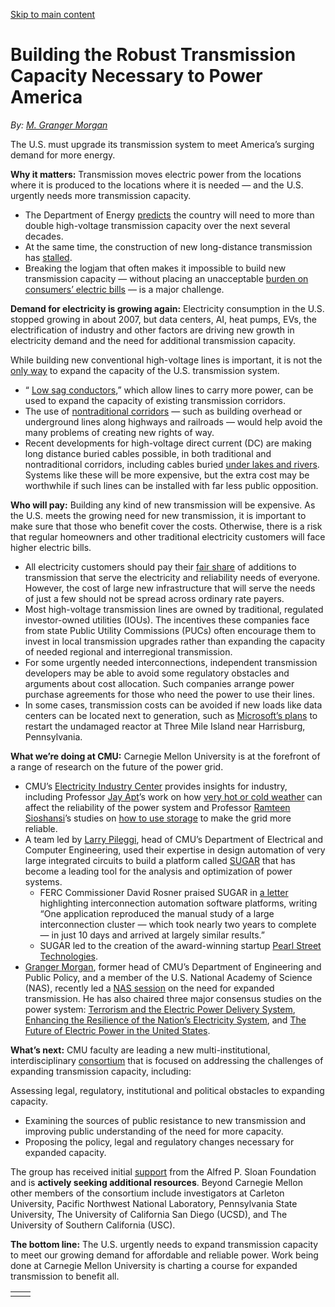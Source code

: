 [Skip to main content](https://www.cmu.edu/work-that-matters/energy-innovation/building-robust-transmission-capacity-necessary-power-america#main-content)

# Building the Robust Transmission Capacity Necessary to Power America

_By:_ [_M. Granger Morgan_](mailto:gm5d@andrew.cmu.edu)

The U.S. must upgrade its transmission system to meet America’s surging demand for more energy.

**Why it matters:** Transmission moves electric power from the locations where it is produced to the locations where it is needed — and the U.S. urgently needs more transmission capacity.

- The Department of Energy [predicts](https://www.energy.gov/gdo/national-transmission-needs-study) the country will need to more than double high-voltage transmission capacity over the next several decades.
- At the same time, the construction of new long-distance transmission has [stalled](https://www.cleanenergygrid.org/portfolio/report-fewer-new-miles-the-u-s-transmission-grid-in-the-2020s/).
- Breaking the logjam that often makes it impossible to build new transmission capacity — without placing an unacceptable [burden on consumers’ electric bills](https://eelp.law.harvard.edu/extracting-profits-from-the-public-how-utility-ratepayers-are-paying-for-big-techs-power/) — is a major challenge.

**Demand for electricity is growing again:** Electricity consumption in the U.S. stopped growing in about 2007, but data centers, AI, heat pumps, EVs, the electrification of industry and other factors are driving new growth in electricity demand and the need for additional transmission capacity.

While building new conventional high-voltage lines is important, it is not the [only way](https://www.sciencedirect.com/science/article/pii/S1040619020300622) to expand the capacity of the U.S. transmission system.

- “ [Low sag conductors](https://www.pnas.org/doi/10.1073/pnas.2411207121),” which allow lines to carry more power, can be used to expand the capacity of existing transmission corridors.
- The use of [nontraditional corridors](https://www.nationalacademies.org/our-work/reinventing-the-right-of-way-policy-technical-and-economic-implications-of-siting-transmission-lines-along-federal-aid-highways-a-workshop) — such as building overhead or underground lines along highways and railroads — would help avoid the many problems of creating new rights of way.
- Recent developments for high-voltage direct current (DC) are making long distance buried cables possible, in both traditional and nontraditional corridors, including cables buried [under lakes and rivers](https://chpexpress.com/). Systems like these will be more expensive, but the extra cost may be worthwhile if such lines can be installed with far less public opposition.

**Who will pay:** Building any kind of new transmission will be expensive. As the U.S. meets the growing need for new transmission, it is important to make sure that those who benefit cover the costs. Otherwise, there is a risk that regular homeowners and other traditional electricity customers will face higher electric bills.

- All electricity customers should pay their [fair share](https://www.congress.gov/crs-product/R41193) of additions to transmission that serve the electricity and reliability needs of everyone. However, the cost of large new infrastructure that will serve the needs of just a few should not be spread across ordinary rate payers.
- Most high-voltage transmission lines are owned by traditional, regulated investor-owned utilities (IOUs). The incentives these companies face from state Public Utility Commissions (PUCs) often encourage them to invest in local transmission upgrades rather than expanding the capacity of needed regional and interregional transmission.
- For some urgently needed interconnections, independent transmission developers may be able to avoid some regulatory obstacles and arguments about cost allocation. Such companies arrange power purchase agreements for those who need the power to use their lines.
- In some cases, transmission costs can be avoided if new loads like data centers can be located next to generation, such as [Microsoft’s plans](https://penncapital-star.com/economy/microsoft-describes-three-mile-island-plant-as-a-once-in-a-lifetime-opportunity/) to restart the undamaged reactor at Three Mile Island near Harrisburg, Pennsylvania.

**What we’re doing at CMU:** Carnegie Mellon University is at the forefront of a range of research on the future of the power grid.

- CMU’s [Electricity Industry Center](https://www.cmu.edu/ceic/) provides insights for industry, including Professor [Jay Apt](https://engineering.cmu.edu/directory/bios/apt-jerome.html)’s work on how [very hot or cold weather](https://www.sciencedirect.com/science/article/pii/S0306261919311870) can affect the reliability of the power system and Professor [Ramteen Sioshansi](https://www.cmu.edu/ceic/people/rsioshan/index.html)’s studies on [how to use storage](https://ieeexplore.ieee.org/document/9531385) to make the grid more reliable.
- A team led by [Larry Pileggi](https://users.ece.cmu.edu/~pileggi/), head of CMU’s Department of Electrical and Computer Engineering, used their expertise in design automation of very large integrated circuits to build a platform called [SUGAR](https://pearlstreettechnologies.com/our-technology/) that has become a leading tool for the analysis and optimization of power systems.
  - FERC Commissioner David Rosner praised SUGAR in [a letter](https://www.ferc.gov/news-events/news/commissioner-rosners-letters-isosrtos-regarding-interconnection-automation#_ftn1) highlighting interconnection automation software platforms, writing “One application reproduced the manual study of a large interconnection cluster — which took nearly two years to complete — in just 10 days and arrived at largely similar results.”
  - SUGAR led to the creation of the award-winning startup [Pearl Street Technologies](https://pearlstreettechnologies.com/).
- [Granger Morgan](https://engineering.cmu.edu/directory/bios/morgan-m-granger.html), former head of CMU’s Department of Engineering and Public Policy, and a member of the U.S. National Academy of Science (NAS), recently led a [NAS session](https://www.youtube.com/watch?v=_U4SPSn2LTk) on the need for expanded transmission. He has also chaired three major consensus studies on the power system: [Terrorism and the Electric Power Delivery System](https://nap.nationalacademies.org/catalog/12050/terrorism-and-the-electric-power-delivery-system), [Enhancing the Resilience of the Nation’s Electricity System](https://nap.nationalacademies.org/catalog/24836/enhancing-the-resilience-of-the-nations-electricity-system), and [The Future of Electric Power in the United States](https://nap.nationalacademies.org/catalog/25968/the-future-of-electric-power-in-the-united-states).

**What’s next:** CMU faculty are leading a new multi-institutional, interdisciplinary [consortium](https://drive.google.com/file/d/1kllleYR3DD5MbMSg8tRKsLjbHFm1By3Z/view) that is focused on addressing the challenges of expanding transmission capacity, including:

Assessing legal, regulatory, institutional and political obstacles to expanding capacity.

- Examining the sources of public resistance to new transmission and improving public understanding of the need for more capacity.
- Proposing the policy, legal and regulatory changes necessary for expanded capacity.

The group has received initial [support](https://sloan.org/grant-detail/g-2025-25195) from the Alfred P. Sloan Foundation and is **actively seeking additional resources**. Beyond Carnegie Mellon other members of the consortium include investigators at Carleton University, Pacific Northwest National Laboratory, Pennsylvania State University, The University of California San Diego (UCSD), and The University of Southern California (USC).

**The bottom line:** The U.S. urgently needs to expand transmission capacity to meet our growing demand for affordable and reliable power. Work being done at Carnegie Mellon University is charting a course for expanded transmission to benefit all.

|     |     |
| --- | --- |
|  |  |

